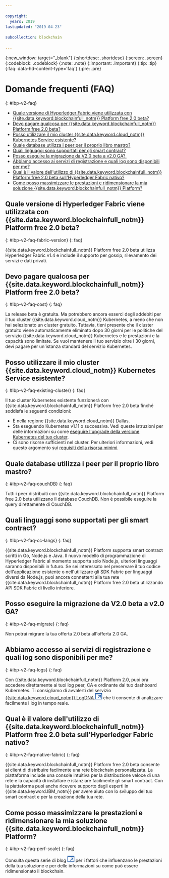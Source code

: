 ```yaml
---

copyright:
  years: 2019
lastupdated: "2019-04-23"

subcollection: blockchain

---
```



{:new_window: target="_blank"}
{:shortdesc: .shortdesc}
{:screen: .screen}
{:codeblock: .codeblock}
{:note: .note}
{:important: .important}
{:tip: .tip}
{:faq: data-hd-content-type='faq'}
{:pre: .pre}

# Domande frequenti (FAQ)
{: #ibp-v2-faq}

- [Quale versione di Hyperledger Fabric viene utilizzata con {{site.data.keyword.blockchainfull_notm}} Platform free 2.0 beta?](#ibp-v2-faq-fabric-version)
- [Devo pagare qualcosa per {{site.data.keyword.blockchainfull_notm}} Platform free 2.0 beta?](#ibp-v2-faq-cost)
- [Posso utilizzare il mio cluster {{site.data.keyword.cloud_notm}} Kubernetes Service esistente?](#ibp-v2-faq-existing-cluster)
- [Quale database utilizza i peer per il proprio libro mastro?](#ibp-v2-faq-couchDB)
- [Quali linguaggi sono supportati per gli smart contract?](#ibp-v2-faq-cc-langs)
- [Posso eseguire la migrazione da V2.0 beta a v2.0 GA? ](/docs/services/blockchain/howto/ibp-v2-deploy-iks.html#ibp-v2-faq-migrate)
- [Abbiamo accesso ai servizi di registrazione e quali log sono disponibili per me?](#ibp-v2-faq-logs)
- [Qual è il valore dell'utilizzo di {{site.data.keyword.blockchainfull_notm}} Platform free 2.0 beta sull'Hyperledger Fabric nativo?](#ibp-v2-faq-native-fabric)
- [Come posso massimizzare le prestazioni e ridimensionare la mia soluzione {{site.data.keyword.blockchainfull_notm}} Platform?](#ibp-v2-faq-perf-scale)

## Quale versione di Hyperledger Fabric viene utilizzata con {{site.data.keyword.blockchainfull_notm}} Platform free 2.0 beta?
{: #ibp-v2-faq-fabric-version}
{: faq}

{{site.data.keyword.blockchainfull_notm}} Platform free 2.0 beta utilizza Hyperledger Fabric v1.4 e include il supporto per gossip, rilevamento dei servizi e dati privati.

## Devo pagare qualcosa per {{site.data.keyword.blockchainfull_notm}} Platform free 2.0 beta?
{: #ibp-v2-faq-cost}
{: faq}

La release beta è gratuita. Ma potrebbero ancora esserci degli addebiti per il tuo cluster {{site.data.keyword.cloud_notm}} Kubernetes, a meno che non hai selezionato un cluster gratuito.  Tuttavia, tieni presente che il cluster gratuito viene automaticamente eliminato dopo 30 giorni per le politiche del servizio {{site.data.keyword.cloud_notm}} Kubernetes e le prestazioni e la capacità sono limitate.  Se vuoi mantenere il tuo servizio oltre i 30 giorni, devi pagare per un'istanza standard del servizio Kubernetes.

## Posso utilizzare il mio cluster {{site.data.keyword.cloud_notm}} Kubernetes Service esistente?
{: #ibp-v2-faq-existing-cluster}
{: faq}

Il tuo cluster Kubernetes esistente funzionerà con {{site.data.keyword.blockchainfull_notm}} Platform free 2.0 beta finché soddisfa le seguenti condizioni:
- È nella regione {{site.data.keyword.cloud_notm}} Dallas.
- Sta eseguendo Kubernetes v1.11 o successiva. Vedi queste istruzioni per delle informazioni su come [eseguire l'upgrade della versione Kubernetes del tuo cluster](/docs/services/blockchain/howto/ibp-v2-deploy-iks.html#ibp-v2-deploy-iks-updating-kubernetes).
- Ci sono risorse sufficienti nel cluster. Per ulteriori informazioni, vedi questo argomento sui [requisiti della risorsa minimi](/docs/services/blockchain/howto/ibp-v2-deploy-iks.html#ibp-v2-deploy-iks-resources-required).

## Quale database utilizza i peer per il proprio libro mastro?
{: #ibp-v2-faq-couchDB}
{: faq}

Tutti i peer distribuiti con {{site.data.keyword.blockchainfull_notm}} Platform free 2.0 beta utilizzano il database CouchDB. Non è possibile eseguire la query direttamente di CouchDB.

## Quali linguaggi sono supportati per gli smart contract?
{: #ibp-v2-faq-cc-langs}
{: faq}

{{site.data.keyword.blockchainfull_notm}} Platform supporta smart contract scritti in Go, Node.js e Java. Il nuovo modello di programmazione di Hyperledger Fabric al momento supporta solo Node.js, ulteriori linguaggi saranno disponibili in futuro. Se sei interessato nel preservare il tuo codice dell'applicazione esistente o nell'utilizzare gli SDK Fabric per linguaggi diversi da Node.js, puoi ancora connetterti alla tua rete {{site.data.keyword.blockchainfull_notm}} Platform free 2.0 beta utilizzando API SDK Fabric di livello inferiore.

## Posso eseguire la migrazione da V2.0 beta a v2.0 GA? 
{: #ibp-v2-faq-migrate}
{: faq}

Non potrai migrare la tua offerta 2.0 beta all'offerta 2.0 GA.

## Abbiamo accesso ai servizi di registrazione e quali log sono disponibili per me?
{: #ibp-v2-faq-logs}
{: faq}

Con {{site.data.keyword.blockchainfull_notm}} Platform 2.0, puoi ora accedere direttamente ai tuoi log peer, CA e ordinante dal tuo dashboard Kubernetes. Ti consigliamo di avvalerti del servizio [{{site.data.keyword.cloud_notm}} LogDNA ![Icona link esterno](../images/external_link.svg "Icona link esterno")](https://cloud.ibm.com/docs/services/Log-Analysis-with-LogDNA?topic=LogDNA-kube#kube "Managing Kubernetes cluster logs with IBM Log Analysis with LogDNA") che ti consente di analizzare facilmente i log in tempo reale.

## Qual è il valore dell'utilizzo di {{site.data.keyword.blockchainfull_notm}} Platform free 2.0 beta sull'Hyperledger Fabric nativo?
{: #ibp-v2-faq-native-fabric}
{: faq}

{{site.data.keyword.blockchainfull_notm}} Platform free 2.0 beta consente ai client di distribuire facilmente una rete blockchain personalizzata. La piattaforma include una console intuitiva per la distribuzione veloce di una rete e la capacità di installare e istanziare facilmente gli smart contract. Con la piattaforma puoi anche ricevere supporto dagli esperti in {{site.data.keyword.IBM_notm}} per avere aiuto con lo sviluppo del tuo smart contract e per la creazione della tua rete.

## Come posso massimizzare le prestazioni e ridimensionare la mia soluzione {{site.data.keyword.blockchainfull_notm}} Platform?
{: #ibp-v2-faq-perf-scale}
{: faq}

Consulta questa serie di blog [ ![Icona link esterno](../images/external_link.svg "Icona link esterno")](https://www.ibm.com/blogs/blockchain/2019/01/answering-your-questions-on-hyperledger-fabric-performance-and-scale/ "Answering your questions on Hyperledger Fabric performance and scale") per i fattori che influenzano le prestazioni della tua soluzione e per delle informazioni su come può essere ridimensionato il blockchain.
